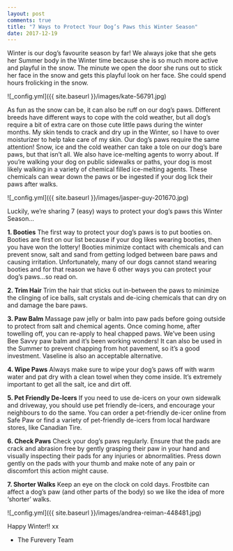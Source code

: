```yaml
---
layout: post
comments: true
title: "7 Ways to Protect Your Dog’s Paws this Winter Season"
date: 2017-12-19
--- 
```

Winter is our dog’s favourite season by far! We always joke that she gets her Summer body in the Winter time because she is so much more active and playful in the snow. The minute we open the door she runs out to stick her face in the snow and gets this playful look on her face. She could spend hours frolicking in the snow. 

![_config.yml]({{ site.baseurl }}/images/kate-56791.jpg)

As fun as the snow can be, it can also be ruff on our dog’s paws. Different breeds have different ways to cope with the cold weather, but all dog’s require a bit of extra care on those cute little paws during the winter months. My skin tends to crack and dry up in the Winter, so I have to over moisturizer to help take care of my skin. Our dog’s paws require the same attention! Snow, ice and the cold weather can take a tole on our dog’s bare paws, but that isn’t all. We also have ice-melting agents to worry about. If you’re walking your dog on public sidewalks or paths, your dog is most likely walking in a variety of chemical filled ice-melting agents. These chemicals can wear down the paws or be ingested if your dog lick their paws after walks. 

![_config.yml]({{ site.baseurl }}/images/jasper-guy-201670.jpg)

Luckily, we’re sharing 7 (easy) ways to protect your dog’s paws this Winter Season…

**1. Booties**
The first way to protect your dog’s paws is to put booties on. Booties are first on our list because if your dog likes wearing booties, then you have won the lottery! Booties minimize contact with chemicals and can prevent snow, salt and sand from getting lodged between bare paws and causing irritation. Unfortunately, many of our dogs cannot stand wearing booties and for that reason we have 6 other ways you can protect your dog’s paws…so read on. 

**2. Trim Hair**
Trim the hair that sticks out in-between the paws to minimize the clinging of ice balls, salt crystals and de-icing chemicals that can dry on and damage the bare paws. 

**3. Paw Balm**
Massage paw jelly or balm into paw pads before going outside to protect from salt and chemical agents. Once coming home, after towelling off, you can re-apply to heal chapped paws. We’ve been using Bee Savvy paw balm and it’s been working wonders! It can also be used in the Summer to prevent chapping from hot pavement, so it’s a good investment. Vaseline is also an acceptable alternative. 

**4. Wipe Paws**
Always make sure to wipe your dog’s paws off with warm water and pat dry with a clean towel when they come inside. It’s extremely important to get all the salt, ice and dirt off.

**5. Pet Friendly De-Icers**
If you need to use de-icers on your own sidewalk and driveway, you should use pet friendly de-icers, and encourage your neighbours to do the same. You can order a pet-friendly de-icer online from Safe Paw or find a variety of pet-friendly de-icers from local hardware stores, like Canadian Tire. 

**6. Check Paws**
Check your dog’s paws regularly. Ensure that the pads are crack and abrasion free by gently grasping their paw in your hand and visually inspecting their pads for any injuries or abnormalities. Press down gently on the pads with your thumb and make note of any pain or discomfort this action might cause.  

**7. Shorter Walks**
Keep an eye on the clock on cold days. Frostbite can affect a dog’s paw (and other parts of the body) so we like the idea of more ‘shorter’ walks. 

![_config.yml]({{ site.baseurl }}/images/andrea-reiman-448481.jpg)

Happy Winter!! xx

- The Furevery Team 
